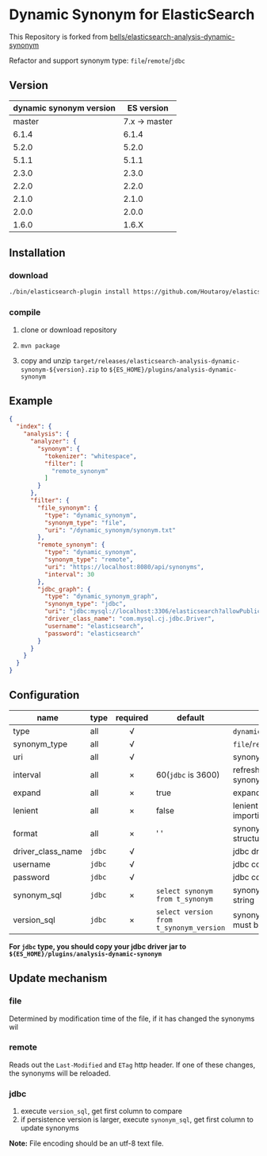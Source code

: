 # Dynamic Synonym for ElasticSearch

This Repository is forked from [bells/elasticsearch-analysis-dynamic-synonym](https://github.com/bells/elasticsearch-analysis-dynamic-synonym)

Refactor and support synonym type: `file`/`remote`/`jdbc`

## Version

dynamic synonym version | ES version
-----------|-----------
master| 7.x -> master
6.1.4 |    6.1.4
5.2.0 |    5.2.0
5.1.1 |    5.1.1
2.3.0 | 2.3.0
2.2.0 | 2.2.0
2.1.0 | 2.1.0
2.0.0 | 2.0.0
1.6.0 | 1.6.X

## Installation

### download

```bash
./bin/elasticsearch-plugin install https://github.com/Houtaroy/elasticsearch-analysis-dynamic-synonym/releases/download/${version}/elasticsearch-analysis-dynamic-synonym-${version}.zip
```

### compile

1. clone or download repository

2. `mvn package`

3. copy and unzip `target/releases/elasticsearch-analysis-dynamic-synonym-${version}.zip`
   to `${ES_HOME}/plugins/analysis-dynamic-synonym`

## Example

```json
{
  "index": {
    "analysis": {
      "analyzer": {
        "synonym": {
          "tokenizer": "whitespace",
          "filter": [
            "remote_synonym"
          ]
        }
      },
      "filter": {
        "file_synonym": {
          "type": "dynamic_synonym",
          "synonym_type": "file",
          "uri": "/dynamic_synonym/synonym.txt"
        },
        "remote_synonym": {
          "type": "dynamic_synonym",
          "synonym_type": "remote",
          "uri": "https://localhost:8080/api/synonyms",
          "interval": 30
        },
        "jdbc_graph": {
          "type": "dynamic_synonym_graph",
          "synonym_type": "jdbc",
          "uri": "jdbc:mysql://localhost:3306/elasticsearch?allowPublicKeyRetrieval=true",
          "driver_class_name": "com.mysql.cj.jdbc.Driver",
          "username": "elasticsearch",
          "password": "elasticsearch"
        }
      }
    }
  }
}
```

## Configuration

| name              | type   | required | default                                 | description                                                  |
| ----------------- | ------ | :------: | --------------------------------------- | ------------------------------------------------------------ |
| type              | all    |    √     |                                         | `dynamic_synonym`/`dynamic_synonym_graph`                    |
| synonym_type      | all    |    √     |                                         | `file`/`remote`/`jdbc`                                       |
| uri               | all    |    √     |                                         | synonyms URI, file path name or URL                          |
| interval          | all    |    ×     | 60(`jdbc` is 3600)                      | refresh interval in seconds for the synonym                  |
| expand            | all    |    ×     | true                                    | expand                                                       |
| lenient           | all    |    ×     | false                                   | lenient on exception thrown when importing a synonym         |
| format            | all    |    ×     | ' '                                     | synonym file format, for WordNet structure this can be set to `wordnet` |
| driver_class_name | `jdbc` |    √     |                                         | jdbc driver class name                                       |
| username          | `jdbc` |    √     |                                         | jdbc connect username                                        |
| password          | `jdbc` |    √     |                                         | jdbc connect password                                        |
| synonym_sql       | `jdbc` |    ×     | `select synonym from t_synonym`         | synonym select SQL, result must be string                    |
| version_sql       | `jdbc` |    ×     | `select version from t_synonym_version` | synonym version select SQL, result must be int               |

**For `jdbc` type, you should copy your jdbc driver jar to `${ES_HOME}/plugins/analysis-dynamic-synonym`**

## Update mechanism

### file

Determined by modification time of the file, if it has changed the synonyms wil

### remote

Reads out the `Last-Modified` and `ETag` http header. If one of these changes, the synonyms will be reloaded.

### jdbc

1. execute `version_sql`, get first column to compare
2. if persistence version is larger, execute `synonym_sql`, get first column to update synonyms

**Note:** File encoding should be an utf-8 text file. 
